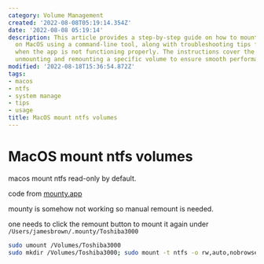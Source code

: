 ```yaml
---
category: Volume Management
created: '2022-08-08T05:19:14.354Z'
date: '2022-08-08 05:19:14'
description: This article provides a step-by-step guide on how to mount NTFS volumes
  on MacOS using a command-line tool, along with troubleshooting tips for fixing issues
  when the app is not functioning properly. The instructions cover the process of
  unmounting and remounting a specific volume to ensure smooth performance.
modified: '2022-08-18T15:36:54.872Z'
tags:
- macos
- ntfs
- system manage
- tips
- usage
title: MacOS mount ntfs volumes
---
```


# MacOS mount ntfs volumes

macos mount ntfs read-only by default.

code from [mounty.app](https://mounty.app/)

mounty is somehow not working so manual remount is needed.

one needs to click the remount button to mount it again under `/Users/jamesbrown/.mounty/Toshiba3000`

```bash
sudo umount /Volumes/Toshiba3000
sudo mkdir /Volumes/Toshiba3000; sudo mount -t ntfs -o rw,auto,nobrowse /dev/<diskIdentifier> /Volumes/Toshiba3000
```
